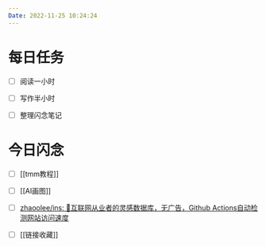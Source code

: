 ```yaml
---
Date: 2022-11-25 10:24:24
---
```


# 每日任务
- [ ] 阅读一小时
- [ ] 写作半小时
- [ ] 整理闪念笔记


# 今日闪念
- [ ] [[tmm教程]]
- [ ] [[AI画图]]
- [ ] [zhaoolee/ins: 🍭互联网从业者的灵感数据库，无广告，Github Actions自动检测网站访问速度](https://github.com/zhaoolee/ins)
- [ ] [[链接收藏]]



